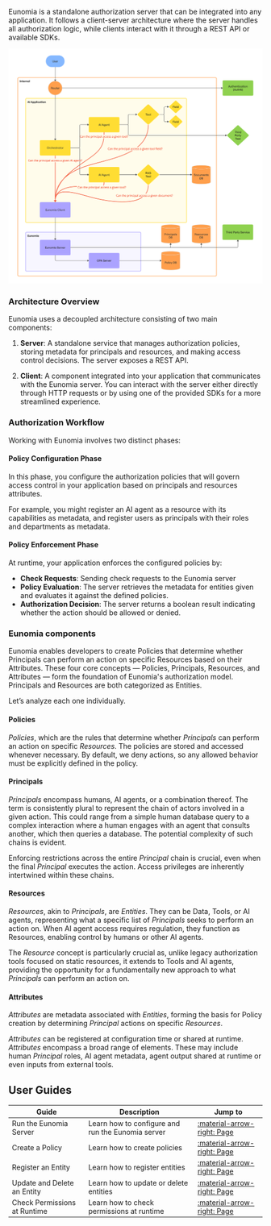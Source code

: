 Eunomia is a standalone authorization server that can be integrated into any application. It follows a client-server architecture where the server handles all authorization logic, while clients interact with it through a REST API or available SDKs.

![schema](../../assets/schema.png)

### Architecture Overview

Eunomia uses a decoupled architecture consisting of two main components:

1. **Server**: A standalone service that manages authorization policies, storing metadata for principals and resources, and making access control decisions. The server exposes a REST API.

2. **Client**: A component integrated into your application that communicates with the Eunomia server. You can interact with the server either directly through HTTP requests or by using one of the provided SDKs for a more streamlined experience.

### Authorization Workflow

Working with Eunomia involves two distinct phases:

#### Policy Configuration Phase

In this phase, you configure the authorization policies that will govern access control in your application based on principals and resources attributes.

For example, you might register an AI agent as a resource with its capabilities as metadata, and register users as principals with their roles and departments as metadata.

#### Policy Enforcement Phase

At runtime, your application enforces the configured policies by:

- **Check Requests**: Sending check requests to the Eunomia server
- **Policy Evaluation**: The server retrieves the metadata for entities given and evaluates it against the defined policies.
- **Authorization Decision**: The server returns a boolean result indicating whether the action should be allowed or denied.

### Eunomia components

Eunomia enables developers to create Policies that determine whether Principals can perform an action on specific Resources based on their Attributes. These four core concepts — Policies, Principals, Resources, and Attributes — form the foundation of Eunomia's authorization model. Principals and Resources are both categorized as Entities.

Let’s analyze each one individually.

#### Policies

_Policies_, which are the rules that determine whether _Principals_ can perform an action on specific _Resources_. The policies are stored and accessed whenever necessary. By default, we deny actions, so any allowed behavior must be explicitly defined in the policy.

#### Principals

_Principals_ encompass humans, AI agents, or a combination thereof. The term is consistently plural to represent the chain of actors involved in a given action. This could range from a simple human database query to a complex interaction where a human engages with an agent that consults another, which then queries a database. The potential complexity of such chains is evident.

Enforcing restrictions across the entire _Principal_ chain is crucial, even when the final _Principal_ executes the action. Access privileges are inherently intertwined within these chains.

#### Resources

_Resources_, akin to _Principals_, are _Entities_. They can be Data, Tools, or AI agents, representing what a specific list of _Principals_ seeks to perform an action on. When AI agent access requires regulation, they function as Resources, enabling control by humans or other AI agents.

The _Resource_ concept is particularly crucial as, unlike legacy authorization tools focused on static resources, it extends to Tools and AI agents, providing the opportunity for a fundamentally new approach to what _Principals_ can perform an action on.

#### Attributes

_Attributes_ are metadata associated with _Entities_, forming the basis for Policy creation by determining _Principal_ actions on specific _Resources_.

_Attributes_ can be registered at configuration time or shared at runtime. _Attributes_ encompass a broad range of elements. These may include human _Principal_ roles, AI agent metadata, agent output shared at runtime or even inputs from external tools.

## User Guides

| Guide                        | Description                                       | Jump to                                                              |
| ---------------------------- | ------------------------------------------------- | -------------------------------------------------------------------- |
| Run the Eunomia Server       | Learn how to configure and run the Eunomia server | [:material-arrow-right: Page](run_server.md)                         |
| Create a Policy              | Learn how to create policies                      | [:material-arrow-right: Page](create_policies.md)                    |
| Register an Entity           | Learn how to register entities                    | [:material-arrow-right: Page](../registry/register_entities.md)      |
| Update and Delete an Entity  | Learn how to update or delete entities            | [:material-arrow-right: Page](../registry/update_delete_entities.md) |
| Check Permissions at Runtime | Learn how to check permissions at runtime         | [:material-arrow-right: Page](check_permissions.md)                  |

